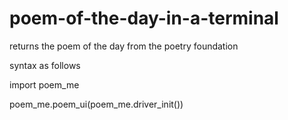 # poem-of-the-day-in-a-terminal
returns the poem of the day from the poetry foundation


syntax as follows

import poem_me

poem_me.poem_ui(poem_me.driver_init())
